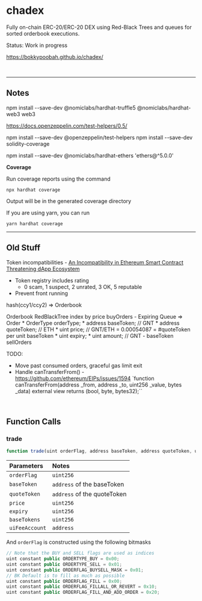 # chadex

Fully on-chain ERC-20/ERC-20 DEX using Red-Black Trees and queues for sorted orderbook executions.

Status: Work in progress

https://bokkypoobah.github.io/chadex/

<br />

---

## Notes


npm install --save-dev @nomiclabs/hardhat-truffle5 @nomiclabs/hardhat-web3 web3

https://docs.openzeppelin.com/test-helpers/0.5/

npm install --save-dev @openzeppelin/test-helpers
npm install --save-dev solidity-coverage

npm install --save-dev @nomiclabs/hardhat-ethers 'ethers@^5.0.0'



**Coverage**

Run coverage reports using the command

`npx hardhat coverage`

Output will be in the generated coverage directory

If you are using yarn, you can run

`yarn hardhat coverage`


---

## Old Stuff

Token incompatibilities - [An Incompatibility in Ethereum Smart Contract Threatening dApp Ecosystem](https://medium.com/loopring-protocol/an-incompatibility-in-smart-contract-threatening-dapp-ecosystem-72b8ca5db4da)

* Token registry includes rating
  * 0 scam, 1 suspect, 2 unrated, 3 OK, 5 reputable
* Prevent front running



hash(ccy1/ccy2) => Orderbook

Orderbook
  RedBlackTree index by price
    buyOrders - Expiring Queue
      => Order
         * OrderType orderType;
         * address baseToken;      // GNT
         * address quoteToken;     // ETH
         * uint price;             // GNT/ETH = 0.00054087 = #quoteToken per unit baseToken
         * uint expiry;
         * uint amount;            // GNT - baseToken
    sellOrders


TODO:
* Move past consumed orders, graceful gas limit exit
* Handle canTransferFrom() - https://github.com/ethereum/EIPs/issues/1594
      `function canTransferFrom(address _from, address _to, uint256 _value, bytes _data) external view returns (bool, byte, bytes32);``

<br />

## Function Calls

### trade

```javascript
function trade(uint orderFlag, address baseToken, address quoteToken, uint price, uint expiry, uint baseTokens, address uiFeeAccount) public payable returns (uint _baseTokensFilled, uint _quoteTokensFilled, uint _baseTokensOnOrder, bytes32 _orderKey);
```

Parameters     | Notes
:------------- |:-------
`orderFlag`    | `uint256`
`baseToken`    | `address` of the baseToken
`quoteToken`   | `address` of the quoteToken
`price`        | `uint256`
`expiry`       | `uint256`
`baseTokens`   | `uint256`
`uiFeeAccount` | `address`

And `orderFlag` is constructed using the following bitmasks

```javascript
// Note that the BUY and SELL flags are used as indices
uint constant public ORDERTYPE_BUY = 0x00;
uint constant public ORDERTYPE_SELL = 0x01;
uint constant public ORDERFLAG_BUYSELL_MASK = 0x01;
// BK Default is to fill as much as possible
uint constant public ORDERFLAG_FILL = 0x00;
uint constant public ORDERFLAG_FILLALL_OR_REVERT = 0x10;
uint constant public ORDERFLAG_FILL_AND_ADD_ORDER = 0x20;
```
